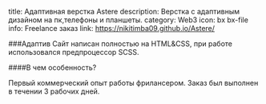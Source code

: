 title: Адаптивная верстка Astere
description: Верстка с адаптивным дизайном на пк,телефоны и планшеты.
category: Web3
icon: bx bx-file
info: Freelance заказ
link: https://nikitimba09.github.io/Astere/

###Адаптив
Сайт написан полностью на HTML&CSS, при работе использовался предпроцессор SCSS.

####В чем особенность?

Первый коммерческий опыт работы фрилансером. Заказ был выполнен в течении 3 рабочих дней.

